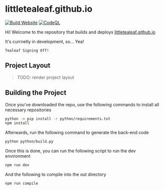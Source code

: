 # littletealeaf.github.io

[![Build Website](https://github.com/LittleTealeaf/littletealeaf.github.io/actions/workflows/build.yml/badge.svg?branch=main&event=push)](https://github.com/LittleTealeaf/littletealeaf.github.io/actions/workflows/build.yml) [![CodeQL](https://github.com/LittleTealeaf/littletealeaf.github.io/actions/workflows/codeql.yml/badge.svg)](https://github.com/LittleTealeaf/littletealeaf.github.io/actions/workflows/codeql.yml)

Hi! Welcome to the repository that builds and deploys [littletealeaf.github.io](https://littletealeaf.github.io)

It's currnetly in development, so... Yea!

`Tealeaf Signing Off!`

## Project Layout

> TODO: render project layout

## Building the Project

Once you've downloaded the repo, use the following commands to install all necessary repositories

```sh
python -m pip install -r python/requirements.txt
npm install
```

Afterwards, run the following command to generate the back-end code

```sh
python python/build.py
```

Once this is done, you can run the following script to run the dev environment

```sh
npm run dev
```

And the following to compile into the out directory

```sh
npm run compile
```
